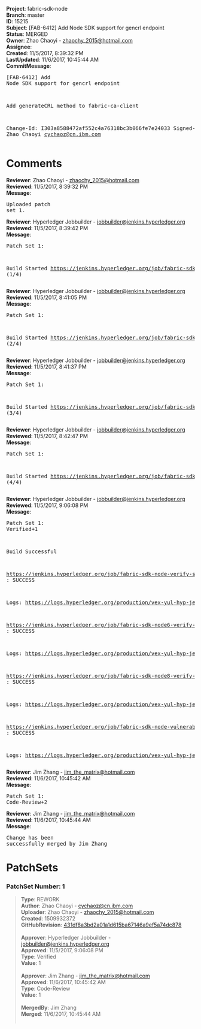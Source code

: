 <strong>Project</strong>: fabric-sdk-node<br><strong>Branch</strong>: master<br><strong>ID</strong>: 15215<br><strong>Subject</strong>: [FAB-6412] Add Node SDK support for gencrl endpoint<br><strong>Status</strong>: MERGED<br><strong>Owner</strong>: Zhao Chaoyi - zhaochy_2015@hotmail.com<br><strong>Assignee</strong>:<br><strong>Created</strong>: 11/5/2017, 8:39:32 PM<br><strong>LastUpdated</strong>: 11/6/2017, 10:45:44 AM<br><strong>CommitMessage</strong>:<br><pre>[FAB-6412] Add Node SDK support for gencrl endpoint

Add generateCRL method to fabric-ca-client

Change-Id: I303a8588472af552c4a76318bc3b066fe7e24033
Signed-off-by: Zhao Chaoyi <cychaoz@cn.ibm.com>
</pre><h1>Comments</h1><strong>Reviewer</strong>: Zhao Chaoyi - zhaochy_2015@hotmail.com<br><strong>Reviewed</strong>: 11/5/2017, 8:39:32 PM<br><strong>Message</strong>: <pre>Uploaded patch set 1.</pre><strong>Reviewer</strong>: Hyperledger Jobbuilder - jobbuilder@jenkins.hyperledger.org<br><strong>Reviewed</strong>: 11/5/2017, 8:39:42 PM<br><strong>Message</strong>: <pre>Patch Set 1:

Build Started https://jenkins.hyperledger.org/job/fabric-sdk-node-verify-s390x/983/ (1/4)</pre><strong>Reviewer</strong>: Hyperledger Jobbuilder - jobbuilder@jenkins.hyperledger.org<br><strong>Reviewed</strong>: 11/5/2017, 8:41:05 PM<br><strong>Message</strong>: <pre>Patch Set 1:

Build Started https://jenkins.hyperledger.org/job/fabric-sdk-node6-verify-x86_64/157/ (2/4)</pre><strong>Reviewer</strong>: Hyperledger Jobbuilder - jobbuilder@jenkins.hyperledger.org<br><strong>Reviewed</strong>: 11/5/2017, 8:41:37 PM<br><strong>Message</strong>: <pre>Patch Set 1:

Build Started https://jenkins.hyperledger.org/job/fabric-sdk-node8-verify-x86_64/153/ (3/4)</pre><strong>Reviewer</strong>: Hyperledger Jobbuilder - jobbuilder@jenkins.hyperledger.org<br><strong>Reviewed</strong>: 11/5/2017, 8:42:47 PM<br><strong>Message</strong>: <pre>Patch Set 1:

Build Started https://jenkins.hyperledger.org/job/fabric-sdk-node-vulnerable-tests-x86_64/82/ (4/4)</pre><strong>Reviewer</strong>: Hyperledger Jobbuilder - jobbuilder@jenkins.hyperledger.org<br><strong>Reviewed</strong>: 11/5/2017, 9:06:08 PM<br><strong>Message</strong>: <pre>Patch Set 1: Verified+1

Build Successful 

https://jenkins.hyperledger.org/job/fabric-sdk-node-verify-s390x/983/ : SUCCESS

Logs: https://logs.hyperledger.org/production/vex-yul-hyp-jenkins-3/fabric-sdk-node-verify-s390x/983

https://jenkins.hyperledger.org/job/fabric-sdk-node6-verify-x86_64/157/ : SUCCESS

Logs: https://logs.hyperledger.org/production/vex-yul-hyp-jenkins-3/fabric-sdk-node6-verify-x86_64/157

https://jenkins.hyperledger.org/job/fabric-sdk-node8-verify-x86_64/153/ : SUCCESS

Logs: https://logs.hyperledger.org/production/vex-yul-hyp-jenkins-3/fabric-sdk-node8-verify-x86_64/153

https://jenkins.hyperledger.org/job/fabric-sdk-node-vulnerable-tests-x86_64/82/ : SUCCESS

Logs: https://logs.hyperledger.org/production/vex-yul-hyp-jenkins-3/fabric-sdk-node-vulnerable-tests-x86_64/82</pre><strong>Reviewer</strong>: Jim Zhang - jim_the_matrix@hotmail.com<br><strong>Reviewed</strong>: 11/6/2017, 10:45:42 AM<br><strong>Message</strong>: <pre>Patch Set 1: Code-Review+2</pre><strong>Reviewer</strong>: Jim Zhang - jim_the_matrix@hotmail.com<br><strong>Reviewed</strong>: 11/6/2017, 10:45:44 AM<br><strong>Message</strong>: <pre>Change has been successfully merged by Jim Zhang</pre><h1>PatchSets</h1><h3>PatchSet Number: 1</h3><blockquote><strong>Type</strong>: REWORK<br><strong>Author</strong>: Zhao Chaoyi - cychaoz@cn.ibm.com<br><strong>Uploader</strong>: Zhao Chaoyi - zhaochy_2015@hotmail.com<br><strong>Created</strong>: 1509932372<br><strong>GitHubRevision</strong>: [431df8a3bd2a01a1d615ba67146a9ef5a74dc878](https://github.com/hyperledger/fabric-sdk-node/commit/431df8a3bd2a01a1d615ba67146a9ef5a74dc878)<br><br><strong>Approver</strong>: Hyperledger Jobbuilder - jobbuilder@jenkins.hyperledger.org<br><strong>Approved</strong>: 11/5/2017, 9:06:08 PM<br><strong>Type</strong>: Verified<br><strong>Value</strong>: 1<br><br><strong>Approver</strong>: Jim Zhang - jim_the_matrix@hotmail.com<br><strong>Approved</strong>: 11/6/2017, 10:45:42 AM<br><strong>Type</strong>: Code-Review<br><strong>Value</strong>: 1<br><br><strong>MergedBy</strong>: Jim Zhang<br><strong>Merged</strong>: 11/6/2017, 10:45:44 AM<br><br></blockquote>